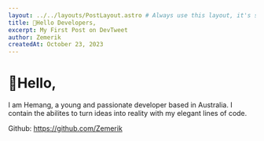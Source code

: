 ```yaml
---
layout: ../../layouts/PostLayout.astro # Always use this layout, it's so the post gets properly styled
title: 👋Hello Developers, 
excerpt: My First Post on DevTweet
author: Zemerik
createdAt: October 23, 2023
---
```


# 👋Hello,

I am Hemang, a young and passionate developer based in Australia. I contain the abilites to turn ideas into reality with my elegant lines of code. 

Github: https://github.com/Zemerik
